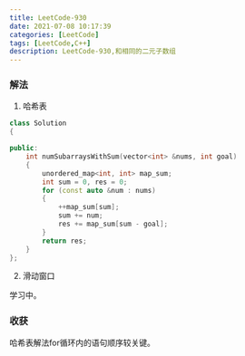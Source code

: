```yaml
---
title: LeetCode-930
date: 2021-07-08 10:17:39
categories: [LeetCode]
tags: [LeetCode,C++]
description: LeetCode-930,和相同的二元子数组
---
```


### 解法

1. 哈希表

```cpp
class Solution
{

public:
    int numSubarraysWithSum(vector<int> &nums, int goal)
    {
        unordered_map<int, int> map_sum;
        int sum = 0, res = 0;
        for (const auto &num : nums)
        {
            ++map_sum[sum];
            sum += num;
            res += map_sum[sum - goal];
        }
        return res;
    }
};
```

2. 滑动窗口

学习中。

### 收获

哈希表解法for循环内的语句顺序较关键。